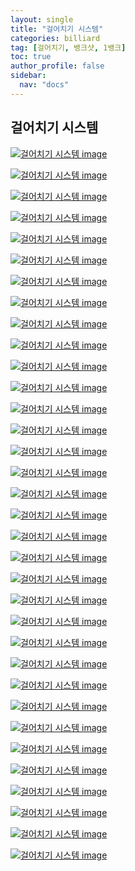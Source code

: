 ```yaml
---
layout: single
title: "걸어치기 시스템"
categories: billiard
tag: [걸어치기, 뱅크샷, 1뱅크] 
toc: true
author_profile: false
sidebar:
  nav: "docs"
---
```


## 걸어치기 시스템

[![걸어치기 시스템 image](https://slid-users-assets-v1-seoul.s3.ap-northeast-2.amazonaws.com/public/capture_images/76147851a3d144e1b04e4480775114cf/26074592-0517-46d9-8f79-a0c968703616.png)](https://app.slid.cc/vdocs/76147851a3d144e1b04e4480775114cf?v=30a4ccf2f0694cfd946befdaeb6c9030&start=125.40518605531311)

[![걸어치기 시스템 image](https://slid-users-assets-v1-seoul.s3.ap-northeast-2.amazonaws.com/public/capture_images/76147851a3d144e1b04e4480775114cf/c276efc7-485d-4116-bc7b-3ea5139f2f4b.png)](https://app.slid.cc/vdocs/76147851a3d144e1b04e4480775114cf?v=30a4ccf2f0694cfd946befdaeb6c9030&start=134.01449588174438)

[![걸어치기 시스템 image](https://slid-users-assets-v1-seoul.s3.ap-northeast-2.amazonaws.com/public/capture_images/76147851a3d144e1b04e4480775114cf/628fb3cc-bf0b-4bf3-b970-b2945ebd9d78.png)](https://app.slid.cc/vdocs/76147851a3d144e1b04e4480775114cf?v=30a4ccf2f0694cfd946befdaeb6c9030&start=157.0248290591278)

[![걸어치기 시스템 image](https://slid-users-assets-v1-seoul.s3.ap-northeast-2.amazonaws.com/public/capture_images/76147851a3d144e1b04e4480775114cf/f297b6d1-418b-4f64-aa32-6b50c0003c64.png)](https://app.slid.cc/vdocs/76147851a3d144e1b04e4480775114cf?v=30a4ccf2f0694cfd946befdaeb6c9030&start=160.86762286076356)

[![걸어치기 시스템 image](https://slid-users-assets-v1-seoul.s3.ap-northeast-2.amazonaws.com/public/capture_images/76147851a3d144e1b04e4480775114cf/b124be40-52eb-4994-855c-f833aa9ebc35.png)](https://app.slid.cc/vdocs/76147851a3d144e1b04e4480775114cf?v=30a4ccf2f0694cfd946befdaeb6c9030&start=217.25809686457825)

[![걸어치기 시스템 image](https://slid-users-assets-v1-seoul.s3.ap-northeast-2.amazonaws.com/public/capture_images/76147851a3d144e1b04e4480775114cf/d881b2b8-819a-4d9e-abf0-18644b23b1d0.png)](https://app.slid.cc/vdocs/76147851a3d144e1b04e4480775114cf?v=30a4ccf2f0694cfd946befdaeb6c9030&start=233.61018495994568)

[![걸어치기 시스템 image](https://slid-users-assets-v1-seoul.s3.ap-northeast-2.amazonaws.com/public/capture_images/76147851a3d144e1b04e4480775114cf/004d0a8e-f7b3-4cf6-a634-447631c40a8b.png)](https://app.slid.cc/vdocs/76147851a3d144e1b04e4480775114cf?v=30a4ccf2f0694cfd946befdaeb6c9030&start=239.07629082070923)

[![걸어치기 시스템 image](https://slid-users-assets-v1-seoul.s3.ap-northeast-2.amazonaws.com/public/capture_images/76147851a3d144e1b04e4480775114cf/eea62cae-6872-4454-87ff-61b5e4dad189.png)](https://app.slid.cc/vdocs/76147851a3d144e1b04e4480775114cf?v=30a4ccf2f0694cfd946befdaeb6c9030&start=272.4313709446869)

[![걸어치기 시스템 image](https://slid-users-assets-v1-seoul.s3.ap-northeast-2.amazonaws.com/public/capture_images/76147851a3d144e1b04e4480775114cf/9e0b7fba-2485-4cd8-b8f4-4c1007ef27e1.png)](https://app.slid.cc/vdocs/76147851a3d144e1b04e4480775114cf?v=30a4ccf2f0694cfd946befdaeb6c9030&start=276.16424004959106)

[![걸어치기 시스템 image](https://slid-users-assets-v1-seoul.s3.ap-northeast-2.amazonaws.com/public/capture_images/76147851a3d144e1b04e4480775114cf/a025d6ab-0a7d-492f-a550-e967c90a09a9.png)](https://app.slid.cc/vdocs/76147851a3d144e1b04e4480775114cf?v=30a4ccf2f0694cfd946befdaeb6c9030&start=286.7142340743866)

[![걸어치기 시스템 image](https://slid-users-assets-v1-seoul.s3.ap-northeast-2.amazonaws.com/public/capture_images/76147851a3d144e1b04e4480775114cf/d9f92b87-7828-4b05-8e95-cf52f0a5feee.png)](https://app.slid.cc/vdocs/76147851a3d144e1b04e4480775114cf?v=30a4ccf2f0694cfd946befdaeb6c9030&start=308.0347019294281)

[![걸어치기 시스템 image](https://slid-users-assets-v1-seoul.s3.ap-northeast-2.amazonaws.com/public/capture_images/76147851a3d144e1b04e4480775114cf/7eececd8-183f-428d-96b3-3b55fa1f7919.png)](https://app.slid.cc/vdocs/76147851a3d144e1b04e4480775114cf?v=30a4ccf2f0694cfd946befdaeb6c9030&start=319.89948494277957)

[![걸어치기 시스템 image](https://slid-users-assets-v1-seoul.s3.ap-northeast-2.amazonaws.com/public/capture_images/76147851a3d144e1b04e4480775114cf/544df89d-14aa-4d02-9b01-24b618beae55.png)](https://app.slid.cc/vdocs/76147851a3d144e1b04e4480775114cf?v=30a4ccf2f0694cfd946befdaeb6c9030&start=327.7507938722076)

[![걸어치기 시스템 image](https://slid-users-assets-v1-seoul.s3.ap-northeast-2.amazonaws.com/public/capture_images/76147851a3d144e1b04e4480775114cf/cc1517bc-3838-4c5a-9ad3-bbabb8e20e0a.png)](https://app.slid.cc/vdocs/76147851a3d144e1b04e4480775114cf?v=30a4ccf2f0694cfd946befdaeb6c9030&start=335.5937549847412)

[![걸어치기 시스템 image](https://slid-users-assets-v1-seoul.s3.ap-northeast-2.amazonaws.com/public/capture_images/76147851a3d144e1b04e4480775114cf/b29f2f74-eedb-474a-912e-8a3aff0a52df.png)](https://app.slid.cc/vdocs/76147851a3d144e1b04e4480775114cf?v=30a4ccf2f0694cfd946befdaeb6c9030&start=339.4820251335144)

[![걸어치기 시스템 image](https://slid-users-assets-v1-seoul.s3.ap-northeast-2.amazonaws.com/public/capture_images/76147851a3d144e1b04e4480775114cf/a4458941-c05f-458e-8062-503b0c6949ed.png)](https://app.slid.cc/vdocs/76147851a3d144e1b04e4480775114cf?v=30a4ccf2f0694cfd946befdaeb6c9030&start=356.2005258626709)

[![걸어치기 시스템 image](https://slid-users-assets-v1-seoul.s3.ap-northeast-2.amazonaws.com/public/capture_images/76147851a3d144e1b04e4480775114cf/b00c19cd-8da6-4a59-8be2-10b4052fe9f9.png)](https://app.slid.cc/vdocs/76147851a3d144e1b04e4480775114cf?v=30a4ccf2f0694cfd946befdaeb6c9030&start=361.0716530553131)

[![걸어치기 시스템 image](https://slid-users-assets-v1-seoul.s3.ap-northeast-2.amazonaws.com/public/capture_images/76147851a3d144e1b04e4480775114cf/4a441b75-19a5-4bfc-9f81-f6924eb17186.png)](https://app.slid.cc/vdocs/76147851a3d144e1b04e4480775114cf?v=30a4ccf2f0694cfd946befdaeb6c9030&start=370.5427170190735)

[![걸어치기 시스템 image](https://slid-users-assets-v1-seoul.s3.ap-northeast-2.amazonaws.com/public/capture_images/76147851a3d144e1b04e4480775114cf/838694ef-969b-45d7-969c-20c5ef4ef85b.png)](https://app.slid.cc/vdocs/76147851a3d144e1b04e4480775114cf?v=30a4ccf2f0694cfd946befdaeb6c9030&start=371.12264485504153)

[![걸어치기 시스템 image](https://slid-users-assets-v1-seoul.s3.ap-northeast-2.amazonaws.com/public/capture_images/76147851a3d144e1b04e4480775114cf/645d6724-d481-4ea4-a367-50ff24f6829d.png)](https://app.slid.cc/vdocs/76147851a3d144e1b04e4480775114cf?v=30a4ccf2f0694cfd946befdaeb6c9030&start=381.22195109536744)

[![걸어치기 시스템 image](https://slid-users-assets-v1-seoul.s3.ap-northeast-2.amazonaws.com/public/capture_images/76147851a3d144e1b04e4480775114cf/667c6515-d727-4d63-8850-81db55ad0c41.png)](https://app.slid.cc/vdocs/76147851a3d144e1b04e4480775114cf?v=30a4ccf2f0694cfd946befdaeb6c9030&start=392.2802198474121)

[![걸어치기 시스템 image](https://slid-users-assets-v1-seoul.s3.ap-northeast-2.amazonaws.com/public/capture_images/76147851a3d144e1b04e4480775114cf/0c39842e-ea3d-423b-800b-539284c28baf.png)](https://app.slid.cc/vdocs/76147851a3d144e1b04e4480775114cf?v=30a4ccf2f0694cfd946befdaeb6c9030&start=400.3469240667572)

[![걸어치기 시스템 image](https://slid-users-assets-v1-seoul.s3.ap-northeast-2.amazonaws.com/public/capture_images/76147851a3d144e1b04e4480775114cf/5a171666-2f84-4bb9-b874-7225a151d7b1.png)](https://app.slid.cc/vdocs/76147851a3d144e1b04e4480775114cf?v=30a4ccf2f0694cfd946befdaeb6c9030&start=415.1009870476837)

[![걸어치기 시스템 image](https://slid-users-assets-v1-seoul.s3.ap-northeast-2.amazonaws.com/public/capture_images/76147851a3d144e1b04e4480775114cf/7a66f19e-f8a1-41ec-a5e0-c2918495d713.png)](https://app.slid.cc/vdocs/76147851a3d144e1b04e4480775114cf?v=30a4ccf2f0694cfd946befdaeb6c9030&start=417.5377800019073)

[![걸어치기 시스템 image](https://slid-users-assets-v1-seoul.s3.ap-northeast-2.amazonaws.com/public/capture_images/76147851a3d144e1b04e4480775114cf/03b5dc60-9244-4043-b7d0-f84889dc5bfa.png)](https://app.slid.cc/vdocs/76147851a3d144e1b04e4480775114cf?v=30a4ccf2f0694cfd946befdaeb6c9030&start=423.87949300953676)

[![걸어치기 시스템 image](https://slid-users-assets-v1-seoul.s3.ap-northeast-2.amazonaws.com/public/capture_images/76147851a3d144e1b04e4480775114cf/37726c35-6b65-4c1f-b3d0-c857934ad637.png)](https://app.slid.cc/vdocs/76147851a3d144e1b04e4480775114cf?v=30a4ccf2f0694cfd946befdaeb6c9030&start=427.31471004959104)

[![걸어치기 시스템 image](https://slid-users-assets-v1-seoul.s3.ap-northeast-2.amazonaws.com/public/capture_images/76147851a3d144e1b04e4480775114cf/a2d3e036-c315-4b73-967c-e14aea1adef3.png)](https://app.slid.cc/vdocs/76147851a3d144e1b04e4480775114cf?v=30a4ccf2f0694cfd946befdaeb6c9030&start=458.3256460686645)

[![걸어치기 시스템 image](https://slid-users-assets-v1-seoul.s3.ap-northeast-2.amazonaws.com/public/capture_images/76147851a3d144e1b04e4480775114cf/991b7655-73c8-41bb-ae4d-7cac7e0e7974.png)](https://app.slid.cc/vdocs/76147851a3d144e1b04e4480775114cf?v=30a4ccf2f0694cfd946befdaeb6c9030&start=471.64179391607667)

[![걸어치기 시스템 image](https://slid-users-assets-v1-seoul.s3.ap-northeast-2.amazonaws.com/public/capture_images/76147851a3d144e1b04e4480775114cf/aaadc76d-2baa-44dd-b02b-6796371edf93.png)](https://app.slid.cc/vdocs/76147851a3d144e1b04e4480775114cf?v=30a4ccf2f0694cfd946befdaeb6c9030&start=484.5724240629425)

[![걸어치기 시스템 image](https://slid-users-assets-v1-seoul.s3.ap-northeast-2.amazonaws.com/public/capture_images/76147851a3d144e1b04e4480775114cf/c5fdfa7f-ba09-4759-ba2a-beff22a59e83.png)](https://app.slid.cc/vdocs/76147851a3d144e1b04e4480775114cf?v=30a4ccf2f0694cfd946befdaeb6c9030&start=487.5850960305176)

[![걸어치기 시스템 image](https://slid-users-assets-v1-seoul.s3.ap-northeast-2.amazonaws.com/public/capture_images/76147851a3d144e1b04e4480775114cf/c43e4676-1aec-4fa0-a0c2-72e2b9e9df5a.png)](https://app.slid.cc/vdocs/76147851a3d144e1b04e4480775114cf?v=30a4ccf2f0694cfd946befdaeb6c9030&start=498.5663809084473)

[![걸어치기 시스템 image](https://slid-users-assets-v1-seoul.s3.ap-northeast-2.amazonaws.com/public/capture_images/76147851a3d144e1b04e4480775114cf/3ce515e3-4428-48e9-987c-6227015b3d73.png)](https://app.slid.cc/vdocs/76147851a3d144e1b04e4480775114cf?v=30a4ccf2f0694cfd946befdaeb6c9030&start=517.0091519275207)

[![걸어치기 시스템 image](https://slid-users-assets-v1-seoul.s3.ap-northeast-2.amazonaws.com/public/capture_images/76147851a3d144e1b04e4480775114cf/784d6b22-2ee9-48f4-95b9-1e6391fee214.png)](https://app.slid.cc/vdocs/76147851a3d144e1b04e4480775114cf?v=30a4ccf2f0694cfd946befdaeb6c9030&start=527.0369218054504)

[![걸어치기 시스템 image](https://slid-users-assets-v1-seoul.s3.ap-northeast-2.amazonaws.com/public/capture_images/76147851a3d144e1b04e4480775114cf/ef1e3edf-3f24-448e-88e3-8038588b3514.png)](https://app.slid.cc/vdocs/76147851a3d144e1b04e4480775114cf?v=30a4ccf2f0694cfd946befdaeb6c9030&start=549.6927679866485)
